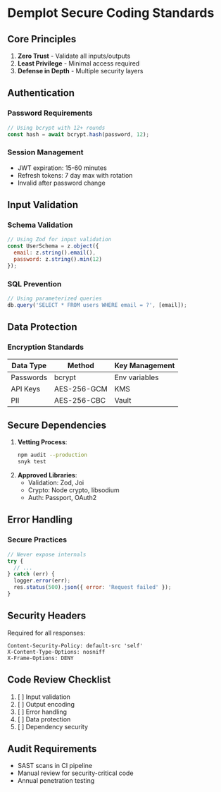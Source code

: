 # Demplot Secure Coding Standards

## Core Principles
1. **Zero Trust** - Validate all inputs/outputs
2. **Least Privilege** - Minimal access required
3. **Defense in Depth** - Multiple security layers

## Authentication
### Password Requirements
```javascript
// Using bcrypt with 12+ rounds
const hash = await bcrypt.hash(password, 12);
```

### Session Management
- JWT expiration: 15-60 minutes
- Refresh tokens: 7 day max with rotation
- Invalid after password change

## Input Validation
### Schema Validation
```javascript
// Using Zod for input validation
const UserSchema = z.object({
  email: z.string().email(),
  password: z.string().min(12)
});
```

### SQL Prevention
```javascript
// Using parameterized queries
db.query('SELECT * FROM users WHERE email = ?', [email]);
```

## Data Protection
### Encryption Standards
| Data Type | Method | Key Management |
|-----------|--------|----------------|
| Passwords | bcrypt | Env variables |
| API Keys | AES-256-GCM | KMS |
| PII | AES-256-CBC | Vault |

## Secure Dependencies
1. **Vetting Process**:
   ```bash
   npm audit --production
   snyk test
   ```
2. **Approved Libraries**:
   - Validation: Zod, Joi
   - Crypto: Node crypto, libsodium
   - Auth: Passport, OAuth2

## Error Handling
### Secure Practices
```javascript
// Never expose internals
try {
  // ...
} catch (err) {
  logger.error(err);
  res.status(500).json({ error: 'Request failed' });
}
```

## Security Headers
Required for all responses:
```http
Content-Security-Policy: default-src 'self'
X-Content-Type-Options: nosniff
X-Frame-Options: DENY
```

## Code Review Checklist
1. [ ] Input validation
2. [ ] Output encoding
3. [ ] Error handling
4. [ ] Data protection
5. [ ] Dependency security

## Audit Requirements
- SAST scans in CI pipeline
- Manual review for security-critical code
- Annual penetration testing